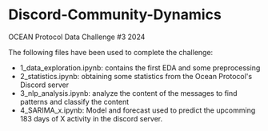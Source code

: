 # Discord-Community-Dynamics
OCEAN Protocol Data Challenge #3 2024

The following files have been used to complete the challenge:
- 1_data_exploration.ipynb: contains the first EDA and some preprocessing
- 2_statistics.ipynb: obtaining some statistics from the Ocean Protocol's Discord server
- 3_nlp_analysis.ipynb: analyze the content of the messages to find patterns and classify the content
- 4_SARIMA_x.ipynb: Model and forecast used to predict the upcomming 183 days of X activity in the discord server.
